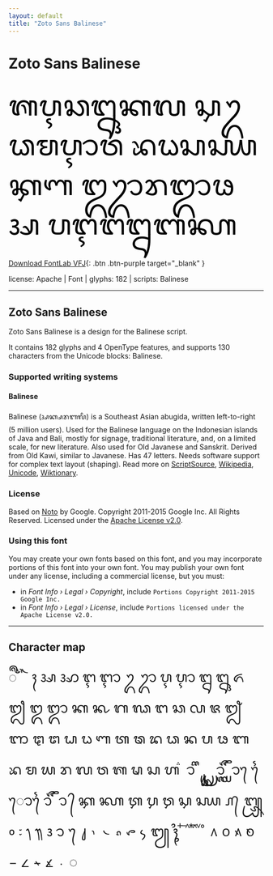 ```yaml
---
layout: default
title: "Zoto Sans Balinese"
---
```


# Zoto Sans Balinese

<div contenteditable="true" style="font-family: 'Zoto Sans Balinese'; font-size: 4em; color:black; margin: 0.5em 0 0.5em 0; line-height: 1.4em;">
ᬰᬋᬘᬎᬓᬮ ᭊᬉᬥᬫᬌᬯ ᬪᬠᬲᭋᭅᬡ ᬑᬊᬭᬒᬨᬅ ᬧᬇᬗᬍᬩᭆ
</div>

[Download FontLab VFJ](https://downgit.github.io/#/home?url=https://github.com/fontlabcom/getgo-fonts/blob/main/getgo-fonts/apache/zotosans/zotosans-balinese.vfj){: .btn .btn-purple target="_blank" }

license: Apache \| Font \| glyphs: 182 \| scripts: Balinese

---


## Zoto Sans Balinese

Zoto Sans Balinese is a design for the Balinese script.

It contains 182 glyphs and 4 OpenType features, and supports 130 characters from the Unicode blocks: Balinese.


### Supported writing systems


#### Balinese

Balinese (ᬅᬓ᭄ᬱᬭᬩᬮᬶ) is a Southeast Asian abugida, written left-to-right (5 million users). Used for the Balinese language on the Indonesian islands of Java and Bali, mostly for signage, traditional literature, and, on a limited scale, for new literature. Also used for Old Javanese and Sanskrit. Derived from Old Kawi, similar to Javanese. Has 47 letters. Needs software support for complex text layout (shaping). Read more on [ScriptSource](https://scriptsource.org/scr/Bali), [Wikipedia](https://en.wikipedia.org/wiki/ISO_15924:Bali), [Unicode](https://www.unicode.org/versions/Unicode13.0.0/ch17.pdf#G26759), [Wiktionary](https://en.wiktionary.org/wiki/Category:Balinese_script).


### License

Based on [Noto](https://github.com/notofonts) by Google. Copyright 2011-2015 Google Inc. All Rights Reserved. Licensed under the [Apache License v2.0](https://www.apache.org/licenses/LICENSE-2.0.txt).

### Using this font

You may create your own fonts based on this font, and you may incorporate portions of this font into your own font. You may publish your own font under any license, including a commercial license, but you must:

- in _Font Info › Legal › Copyright_, include `Portions Copyright 2011-2015 Google Inc.`
- in _Font Info › Legal › License_, include `Portions licensed under the Apache License v2.0.`


---

## Character map

<div style="font-family: 'Zoto Sans Balinese'; font-size: 2em;">
ᬀ ᬁ ᬂ ᬃ ᬄ ᬅ ᬆ ᬇ ᬈ ᬉ ᬊ ᬋ ᬌ ᬍ ᬎ ᬏ ᬐ ᬑ ᬒ ᬓ ᬔ ᬕ ᬖ ᬗ ᬘ ᬙ ᬚ ᬛ ᬜ ᬝ ᬞ ᬟ ᬠ ᬡ ᬢ ᬣ ᬤ ᬥ ᬦ ᬧ ᬨ ᬩ ᬪ ᬫ ᬬ ᬭ ᬮ ᬯ ᬰ ᬱ ᬲ ᬳ ᬴ ᬵ ᬶ ᬷ ᬸ ᬹ ᬺ ᬻ ᬼ ᬽ ᬾ ᬿ ᭀ ᭁ ᭂ ᭃ ᭄ ᭅ ᭆ ᭇ ᭈ ᭉ ᭊ ᭋ ᭚ ᭛ ᭜ ᭝ ᭞ ᭟ ᭠ ᭡ ᭢ ᭣ ᭤ ᭥ ᭦ ᭧ ᭨ ᭩ ᭪ ᭫ ᭬ ᭭ ᭮ ᭯ ᭰ ᭱ ᭲ ᭳ ᭴ ᭵ ᭶ ᭷ ᭸ ᭹ ᭺ ᭻ ᭼ ◌
</div>


